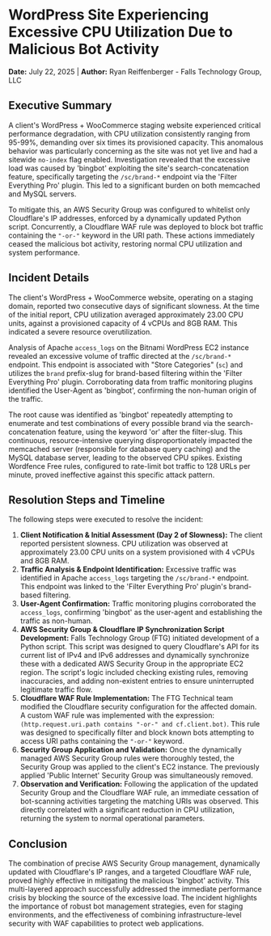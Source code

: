# WordPress Site Experiencing Excessive CPU Utilization Due to Malicious Bot Activity

**Date:** July 22, 2025 | **Author:** Ryan Reiffenberger - Falls Technology Group, LLC

## Executive Summary

A client's WordPress + WooCommerce staging website experienced critical performance degradation, with CPU utilization consistently ranging from 95-99%, demanding over six times its provisioned capacity. This anomalous behavior was particularly concerning as the site was not yet live and had a sitewide `no-index` flag enabled. Investigation revealed that the excessive load was caused by 'bingbot' exploiting the site's search-concatenation feature, specifically targeting the `/sc/brand-*` endpoint via the 'Filter Everything Pro' plugin. This led to a significant burden on both memcached and MySQL servers.

To mitigate this, an AWS Security Group was configured to whitelist only Cloudflare's IP addresses, enforced by a dynamically updated Python script. Concurrently, a Cloudflare WAF rule was deployed to block bot traffic containing the `"-or-"` keyword in the URI path. These actions immediately ceased the malicious bot activity, restoring normal CPU utilization and system performance.

## Incident Details

The client's WordPress + WooCommerce website, operating on a staging domain, reported two consecutive days of significant slowness. At the time of the initial report, CPU utilization averaged approximately 23.00 CPU units, against a provisioned capacity of 4 vCPUs and 8GB RAM. This indicated a severe resource overutilization.

Analysis of Apache `access_logs` on the Bitnami WordPress EC2 instance revealed an excessive volume of traffic directed at the `/sc/brand-*` endpoint. This endpoint is associated with "Store Categories" (`sc`) and utilizes the `brand` prefix-slug for brand-based filtering within the 'Filter Everything Pro' plugin. Corroborating data from traffic monitoring plugins identified the User-Agent as 'bingbot', confirming the non-human origin of the traffic.

The root cause was identified as 'bingbot' repeatedly attempting to enumerate and test combinations of every possible brand via the search-concatenation feature, using the keyword 'or' after the filter-slug. This continuous, resource-intensive querying disproportionately impacted the memcached server (responsible for database query caching) and the MySQL database server, leading to the observed CPU spikes. Existing Wordfence Free rules, configured to rate-limit bot traffic to 128 URLs per minute, proved ineffective against this specific attack pattern.

## Resolution Steps and Timeline

The following steps were executed to resolve the incident:

1. **Client Notification & Initial Assessment (Day 2 of Slowness):** The client reported persistent slowness. CPU utilization was observed at approximately 23.00 CPU units on a system provisioned with 4 vCPUs and 8GB RAM.    
2. **Traffic Analysis & Endpoint Identification:** Excessive traffic was identified in Apache `access_logs` targeting the `/sc/brand-*` endpoint. This endpoint was linked to the 'Filter Everything Pro' plugin's brand-based filtering.
3. **User-Agent Confirmation:** Traffic monitoring plugins corroborated the `access_logs`, confirming 'bingbot' as the user-agent and establishing the traffic as non-human.
4. **AWS Security Group & Cloudflare IP Synchronization Script Development:** Falls Technology Group (FTG) initiated development of a Python script. This script was designed to query Cloudflare's API for its current list of IPv4 and IPv6 addresses and dynamically synchronize these with a dedicated AWS Security Group in the appropriate EC2 region. The script's logic included checking existing rules, removing inaccuracies, and adding non-existent entries to ensure uninterrupted legitimate traffic flow.
5. **Cloudflare WAF Rule Implementation:** The FTG Technical team modified the Cloudflare security configuration for the affected domain. A custom WAF rule was implemented with the expression: `(http.request.uri.path contains "-or-" and cf.client.bot)`. This rule was designed to specifically filter and block known bots attempting to access URI paths containing the `"-or-"` keyword.
6. **Security Group Application and Validation:** Once the dynamically managed AWS Security Group rules were thoroughly tested, the Security Group was applied to the client's EC2 instance. The previously applied 'Public Internet' Security Group was simultaneously removed.
7. **Observation and Verification:** Following the application of the updated Security Group and the Cloudflare WAF rule, an immediate cessation of bot-scanning activities targeting the matching URIs was observed. This directly correlated with a significant reduction in CPU utilization, returning the system to normal operational parameters.

## Conclusion

The combination of precise AWS Security Group management, dynamically updated with Cloudflare's IP ranges, and a targeted Cloudflare WAF rule, proved highly effective in mitigating the malicious 'bingbot' activity. This multi-layered approach successfully addressed the immediate performance crisis by blocking the source of the excessive load. The incident highlights the importance of robust bot management strategies, even for staging environments, and the effectiveness of combining infrastructure-level security with WAF capabilities to protect web applications.